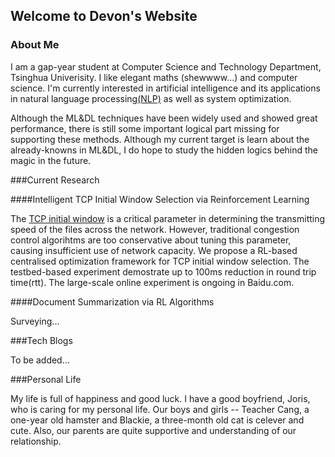 ## Welcome to Devon's Website

### About Me

I am a gap-year student at Computer Science and Technology Department, Tsinghua Univerisity. I like elegant maths (shewwww...) and computer science. I'm currently interested in artificial intelligence and its applications in natural language processing[(NLP)](https://en.wikipedia.org/wiki/Natural_language_processing) as well as system optimization.

Although the ML&DL techniques have been widely used and showed great performance, there is still some important logical part missing for supporting these methods. Although my current target is learn about the already-knowns in ML&DL, I do hope to study the hidden logics behind the magic in the future.

###Current Research

####Intelligent TCP Initial Window Selection via Reinforcement Learning

The [TCP initial window](https://en.wikipedia.org/wiki/TCP_congestion_control) is a critical parameter in determining the transmitting speed of the files across the network. However, traditional congestion control algorihtms are too conservative about tuning this parameter, causing insufficient use of network capacity. We propose a RL-based centralised optimization framework for TCP initial window selection. The testbed-based experiment demostrate up to 100ms reduction in round trip time(rtt). The large-scale online experiment is ongoing in Baidu.com.

####Document Summarization via RL Algorithms

Surveying...

###Tech Blogs

To be added...

###Personal Life

My life is full of happiness and good luck. I have a good boyfriend, Joris, who is caring for my personal life. Our boys and girls -- Teacher Cang, a one-year old hamster and Blackie, a three-month old cat is celever and cute. Also, our parents are quite supportive and understanding of our relationship. 
